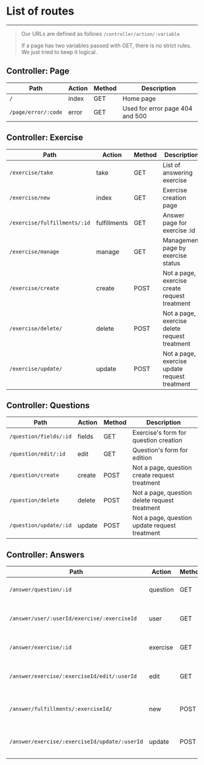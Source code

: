 # List of routes
---

> Our URLs are defined as follows `/controller/action/:variable`
>
> If a page has two variables passed with GET, there is no strict rules. We just tried to keep it logical.

## Controller: Page

| Path  |  Action  | Method | Description|
|---|---|---|---|
|`/`|index|GET|Home page|
|`/page/error/:code`|error|GET|Used for error page 404 and 500|

## Controller: Exercise

| Path  |  Action  | Method | Description|
|---|---|---|---|
|`/exercise/take`|take|GET|List of answering exercise|
|`/exercise/new`|index|GET|Exercise creation page|
|`/exercise/fulfillments/:id`|fulfillments|GET|Answer page for exercise :id|
|`/exercise/manage`|manage|GET|Management page by exercise status|
|`/exercise/create`|create|POST|Not a page, exercise create request  treatment|
|`/exercise/delete/`|delete|POST|Not a page, exercise delete request treatment|
|`/exercise/update/`|update|POST|Not a page, exercise update request treatment|

## Controller: Questions

| Path  |  Action  | Method | Description|
|---|---|---|---|
|`/question/fields/:id`|fields|GET|Exercise's form for question creation|
|`/question/edit/:id`|edit|GET|Question's form for edition|
|`/question/create`|create|POST|Not a page, question create request treatment|
|`/question/delete`|delete|POST|Not a page, question delete request treatment|
|`/question/update/:id`|update|POST|Not a page, question update request treatment|

## Controller: Answers

| Path  |  Action  | Method | Description|
|---|---|---|---|
|`/answer/question/:id`|question|GET|Page of answers by question id|
|`/answer/user/:userId/exercise/:exerciseId`|user|GET|Page of answers by user and exercise id|
|`/answer/exercise/:id`|exercise|GET|Page of answers by exercise id|
|`/answer/exercise/:exerciseId/edit/:userId`|edit|GET|Answer's edition page by user id|
|`/answer/fulfillments/:exerciseId/`|new|POST|Not a page, answer creation treatment |
|`/answer/exercise/:exerciseId/update/:userId`|update|POST|Not a page, answer update treatment|
